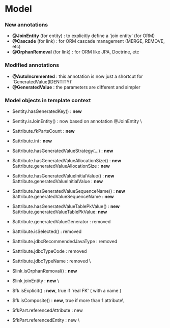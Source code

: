 # Model

### New annotations&#x20;

* **@JoinEntity**  (for entity) : to explicitly define a 'join entity' (for ORM)
* **@Cascade** (for link) : for ORM cascade management (MERGE, REMOVE, etc)
* **@OrphanRemoval** (for link) : for ORM like JPA, Doctrine, etc



### Modified annotations

* **@AutoIncremented** : this annotation is now just a shortcut for 'GeneratedValue(IDENTITY)'
* **@GeneratedValue** : the parameters are different and simpler



### Model objects in template context

* $entity.hasGeneratedKey() : **new**&#x20;
* $entity.isJoinEntity() : now based on annotation @JoinEntity   \

* $attribute.fkPartsCount : **new**&#x20;
* $attribute.ini : **new**&#x20;
* $attribute.hasGeneratedValueStrategy(...)  : **new** &#x20;
* $attribute.hasGeneratedValueAllocationSize()  : **new**  \
  $attribute.generatedValueAllocationSize : **new** &#x20;
* $attribute.hasGeneratedValueInitialValue() : **new**  \
  $attribute.generatedValueInitialValue : **new** &#x20;
* $attribute.hasGeneratedValueSequenceName()  : **new**  $attribute.generatedValueSequenceName : **new** &#x20;
* $attribute.hasGeneratedValueTablePkValue() : **new** \
  $attribute.generatedValueTablePkValue: **new**&#x20;
* $attribute.generatedValueGenerator : removed  &#x20;
* $attribute.isSelected() : removed &#x20;
* $attribute.jdbcRecommendedJavaType : removed &#x20;
* $attribute.jdbcTypeCode : removed&#x20;
* $attribute.jdbcTypeName : removed  \

* $link.isOrphanRemoval() : **new**&#x20;
* $link.joinEntity : **new**  \

* $fk.isExplicit() : **new**,  true if 'real FK' ( with a name )
* $fk.isComposite() :  **new**,  true if more than 1 attribute\

* $fkPart.referencedAttribute : new &#x20;
* $fkPart.referencedEntity : new  \








